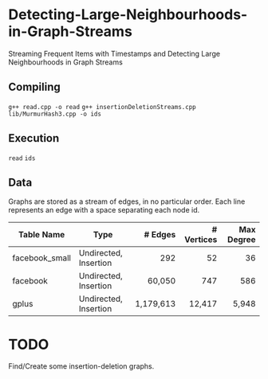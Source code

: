 # Detecting-Large-Neighbourhoods-in-Graph-Streams
Streaming Frequent Items with Timestamps and Detecting Large Neighbourhoods in Graph Streams

## Compiling
`g++ read.cpp -o read`
`g++ insertionDeletionStreams.cpp lib/MurmurHash3.cpp -o ids`

## Execution
`read`
`ids`

## Data
Graphs are stored as a stream of edges, in no particular order.
Each line represents an edge with a space separating each node id.

| Table Name     | Type                  | # Edges   | # Vertices | Max Degree |
| -------------- | --------------------- | --------: | ---------: | ---------: |
| facebook_small | Undirected, Insertion | 292       | 52         | 36         |
| facebook       | Undirected, Insertion | 60,050    | 747        | 586        |
| gplus          | Undirected, Insertion | 1,179,613 | 12,417     | 5,948      |

# TODO
Find/Create some insertion-deletion graphs.
